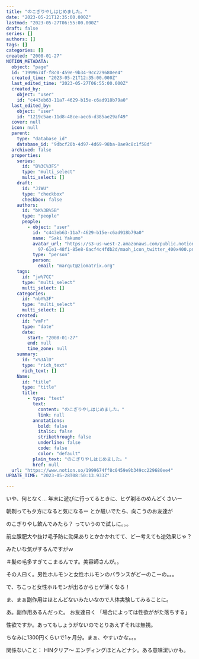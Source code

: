 ```yaml
---
title: "のこぎりやしはじめました。"
date: "2023-05-21T12:35:00.000Z"
lastmod: "2023-05-27T06:55:00.000Z"
draft: false
series: []
authors: []
tags: []
categories: []
created: "2008-01-27"
NOTION_METADATA:
  object: "page"
  id: "1999674f-f8c0-459e-9b34-9cc229680ee4"
  created_time: "2023-05-21T12:35:00.000Z"
  last_edited_time: "2023-05-27T06:55:00.000Z"
  created_by:
    object: "user"
    id: "c443eb63-11a7-4629-b15e-c6ad918b79a0"
  last_edited_by:
    object: "user"
    id: "1219c5ae-11d8-48ce-aec6-d385ae29af49"
  cover: null
  icon: null
  parent:
    type: "database_id"
    database_id: "9dbcf20b-4d97-4d69-98ba-8ae9c8c1f58d"
  archived: false
  properties:
    series:
      id: "B%3C%3FS"
      type: "multi_select"
      multi_select: []
    draft:
      id: "JiWU"
      type: "checkbox"
      checkbox: false
    authors:
      id: "bK%3B%5B"
      type: "people"
      people:
        - object: "user"
          id: "c443eb63-11a7-4629-b15e-c6ad918b79a0"
          name: "Saki Yakumo"
          avatar_url: "https://s3-us-west-2.amazonaws.com/public.notion-static.com/3ad1c4\
            97-61e1-48f1-85e8-6acf4c4fdb2d/maoh_icon_twitter_400x400.png"
          type: "person"
          person:
            email: "marqut@ziomatrix.org"
    tags:
      id: "jw%7CC"
      type: "multi_select"
      multi_select: []
    categories:
      id: "nbY%3F"
      type: "multi_select"
      multi_select: []
    created:
      id: "vmFr"
      type: "date"
      date:
        start: "2008-01-27"
        end: null
        time_zone: null
    summary:
      id: "x%3AlD"
      type: "rich_text"
      rich_text: []
    Name:
      id: "title"
      type: "title"
      title:
        - type: "text"
          text:
            content: "のこぎりやしはじめました。"
            link: null
          annotations:
            bold: false
            italic: false
            strikethrough: false
            underline: false
            code: false
            color: "default"
          plain_text: "のこぎりやしはじめました。"
          href: null
  url: "https://www.notion.so/1999674ff8c0459e9b349cc229680ee4"
UPDATE_TIME: "2023-05-28T08:50:13.933Z"

---
```

<link rel="stylesheet" href="https://cdn.jsdelivr.net/npm/katex@0.16.2/dist/katex.min.css" integrity="sha384-bYdxxUwYipFNohQlHt0bjN/LCpueqWz13HufFEV1SUatKs1cm4L6fFgCi1jT643X" crossorigin="anonymous">


いや、何となく… 年末に遊びに行ってるときに、ヒゲ剃るのめんどくさいー


朝剃っても夕方になると気になるー とか騒いでたら、向こうのお友達が


のこぎりやし飲んでみたら？ っていうので試しに。。。


前立腺肥大や抜け毛予防に効果ありとかかかれてて、どー考えても逆効果じゃ？


みたいな気がするんですがｗ


＃髪の毛多すぎてこまるんです。美容師さんが。。


その人曰く。男性ホルモンと女性ホルモンのバランスがどーのこーの。。。


で、ちこっと女性ホルモンが出るからヒゲ薄くなる！


ま、まぁ副作用はほとんどないみたいなので人体実験してみることに。


あ。副作用あるんだった。 お友達曰く 「場合によっては性欲ががた落ちする」


性欲ですか。あってもしょうがないのでとりあえずそれは無視。


ちなみに1300円くらいで1ヶ月分。まぁ、やすいかな。。。


関係ないこと： HINクリア～ エンディングほとんどナシ。ある意味潔いかも。

